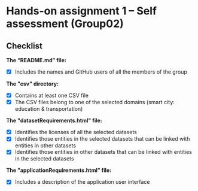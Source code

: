# Hands-on assignment 1 – Self assessment (Group02)

## Checklist

**The “README.md” file:**
- [x] Includes the names and GitHub users of all the members of the group

**The "csv" directory:**
- [x] Contains at least one CSV file 
- [x] The CSV files belong to one of the selected domains (smart city: education & transportation)

**The "datasetRequirements.html" file:**
- [x] Identifies the licenses of all the selected datasets
- [x] Identifies those entities in the selected datasets that can be linked with entities in other datasets
- [x] Identifies those entities in other datasets that can be linked with entities in the selected datasets 

**The "applicationRequirements.html” file:**
- [x] Includes a description of the application user interface
